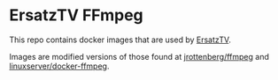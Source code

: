 # ErsatzTV FFmpeg

This repo contains docker images that are used by [ErsatzTV](https://github.com/ErsatzTV/ErsatzTV).

Images are modified versions of those found at [jrottenberg/ffmpeg](https://github.com/jrottenberg/ffmpeg) and [linuxserver/docker-ffmpeg](https://github.com/linuxserver/docker-ffmpeg).
